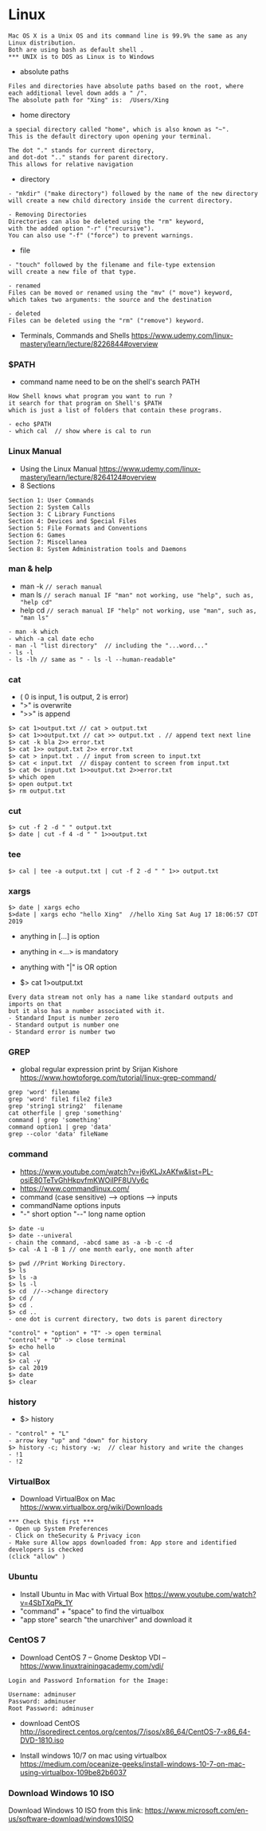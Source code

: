# Linux
```
Mac OS X is a Unix OS and its command line is 99.9% the same as any Linux distribution. 
Both are using bash as default shell .
*** UNIX is to DOS as Linux is to Windows
```
- absolute paths 
```
Files and directories have absolute paths based on the root, where each additional level down adds a " /".
The absolute path for "Xing" is:  /Users/Xing
```
- home directory
```
a special directory called "home", which is also known as "~". 
This is the default directory upon opening your terminal.
```
```
The dot "." stands for current directory, 
and dot-dot ".." stands for parent directory. 
This allows for relative navigation
```
- directory
```
- "mkdir" ("make directory") followed by the name of the new directory 
will create a new child directory inside the current directory.

- Removing Directories
Directories can also be deleted using the "rm" keyword, 
with the added option "-r" ("recursive"). 
You can also use "-f" ("force") to prevent warnings.
```
- file
```
- "touch" followed by the filename and file-type extension 
will create a new file of that type.

- renamed 
Files can be moved or renamed using the "mv" (" move") keyword, 
which takes two arguments: the source and the destination

- deleted
Files can be deleted using the "rm" ("remove") keyword.
```
- Terminals, Commands and Shells
https://www.udemy.com/linux-mastery/learn/lecture/8226844#overview

### $PATH 
- command name need to be on the shell's search PATH
```
How Shell knows what program you want to run ?
it search for that program on Shell's $PATH 
which is just a list of folders that contain these programs.
```
```
- echo $PATH
- which cal  // show where is cal to run
```
### Linux Manual
- Using the Linux Manual
https://www.udemy.com/linux-mastery/learn/lecture/8264124#overview
- 8 Sections
```
Section 1: User Commands
Section 2: System Calls
Section 3: C Library Functions
Section 4: Devices and Special Files
Section 5: File Formats and Conventions
Section 6: Games
Section 7: Miscellanea
Section 8: System Administration tools and Daemons
```
### man & help
- man -k  ```// serach manual``` 
- man ls  ```// serach manual IF "man" not working, use "help", such as, "help cd"```
- help cd ```// serach manual IF "help" not working, use "man", such as, "man ls"```
```
- man -k which
- which -a cal date echo
- man -l "list directory"  // including the "...word..."
- ls -l
- ls -lh // same as " - ls -l --human-readable"
```
### cat 
- ( 0 is input, 1 is output, 2 is error)
- ">" is overwrite
- ">>" is append
```
$> cat 1>output.txt // cat > output.txt
$> cat 1>>output.txt // cat >> output.txt . // append text next line
$> cat -k bla 2>> error.txt
$> cat 1>> output.txt 2>> error.txt
$> cat > input.txt . // input from screen to input.txt
$> cat < input.txt  // dispay content to screen from input.txt
$> cat 0< input.txt 1>>output.txt 2>>error.txt
$> which open
$> open output.txt
$> rm output.txt

```
### cut
```
$> cut -f 2 -d " " output.txt
$> date | cut -f 4 -d " " 1>>output.txt
```
### tee
```
$> cal | tee -a output.txt | cut -f 2 -d " " 1>> output.txt
```
### xargs
```
$> date | xargs echo
$>date | xargs echo "hello Xing"  //hello Xing Sat Aug 17 18:06:57 CDT 2019
```
- anything in [...] is option
- anything in <...> is mandatory
- anything with "|" is OR option

- $> cat 1>output.txt
```
Every data stream not only has a name like standard outputs and imports on that 
but it also has a number associated with it.
- Standard Input is number zero
- Standard output is number one 
- Standard error is number two

```
### GREP
- global regular expression print by Srijan Kishore
https://www.howtoforge.com/tutorial/linux-grep-command/
```
grep 'word' filename
grep 'word' file1 file2 file3
grep 'string1 string2'  filename
cat otherfile | grep 'something'
command | grep 'something'
command option1 | grep 'data'
grep --color 'data' fileName
```
### command
- https://www.youtube.com/watch?v=j6vKLJxAKfw&list=PL-osiE80TeTvGhHkpvfmKWOiIPF8UVy6c
- https://www.commandlinux.com/
- command (case sensitive) --> options --> inputs
- commandName options inputs
- "-" short option "--" long name option 
```
$> date -u
$> date --univeral
- chain the command, -abcd same as -a -b -c -d
$> cal -A 1 -B 1 // one month early, one month after
```

```
$> pwd //Print Working Directory.
$> ls
$> ls -a
$> ls -l
$> cd  //-->change directory
$> cd /
$> cd . 
$> cd ..
- one dot is current directory, two dots is parent directory
```
```
"control" + "option" + "T" -> open terminal
"control" + "D" -> close terminal
$> echo hello
$> cal
$> cal -y
$> cal 2019
$> date
$> clear

```
### history
- $> history
```
- "control" + "L"
- arrow key "up" and "down" for history
$> history -c; history -w;  // clear history and write the changes
- !1
- !2
```
### VirtualBox
- Download VirtualBox on Mac
https://www.virtualbox.org/wiki/Downloads
```
*** Check this first ***
- Open up System Preferences
- Click on theSecurity & Privacy icon
- Make sure Allow apps downloaded from: App store and identified developers is checked 
(click "allow" )
```
### Ubuntu
- Install Ubuntu in Mac with Virtual Box
https://www.youtube.com/watch?v=4SbTXqPk_1Y
- "command" + "space" to find the virtualbox
- "app store" search "the unarchiver" and download it

### CentOS 7
- Download CentOS 7 – Gnome Desktop VDI – 
https://www.linuxtrainingacademy.com/vdi/
```
Login and Password Information for the Image:

Username: adminuser
Password: adminuser
Root Password: adminuser
```
- download CentOS
http://isoredirect.centos.org/centos/7/isos/x86_64/CentOS-7-x86_64-DVD-1810.iso

- Install windows 10/7 on mac using virtualbox
https://medium.com/oceanize-geeks/install-windows-10-7-on-mac-using-virtualbox-109be82b6037

### Download Windows 10 ISO
Download Windows 10 ISO from this link: https://www.microsoft.com/en-us/software-download/windows10ISO
